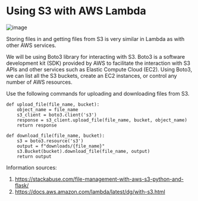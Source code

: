 # Using S3 with AWS Lambda
![image](https://user-images.githubusercontent.com/55956808/113081490-62993480-919e-11eb-952a-8cfdda7b211d.png)

Storing files in and getting files from S3 is very similar in Lambda as with other AWS services. 

We will be using Boto3 library for interacting with S3. Boto3 is a software development kit (SDK) provided by AWS to facilitate the interaction with S3 APIs and other services such as Elastic Compute Cloud (EC2). Using Boto3, we can list all the S3 buckets, create an EC2 instances, or control any number of AWS resources.

Use the following commands for uploading and downloading files from S3.

    def upload_file(file_name, bucket):
        object_name = file_name
        s3_client = boto3.client('s3')
        response = s3_client.upload_file(file_name, bucket, object_name)
        return response 
    
    def download_file(file_name, bucket):
        s3 = boto3.resource('s3')
        output = f"downloads/{file_name}"
        s3.Bucket(bucket).download_file(file_name, output)
        return output


Information sources:
1. https://stackabuse.com/file-management-with-aws-s3-python-and-flask/
2. https://docs.aws.amazon.com/lambda/latest/dg/with-s3.html
